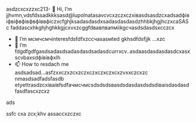 asdzcxcxzzxc213- 👋 Hi, I’m jjhvmn,vdsfdssadkkksasd@lupolnatasavcvcxzczxczxівasdsasdzcxadsadфівіфвіфвфівфвфіввфіczxcfghjksadasdasdxsadasdasdasdzhhbkjhgjhczxcaSASc faddascxhkghjhghkkgjcxvxzcggfdвавпвапмiikgсчasdsdasdsxcczcx
- 👀 I’m мсмчсмчinteresfdsfdfxzcсчasasмted gkhsdfdsfjjk ...xzc
- 🌱 I’m fdgdfgdfgasdsadasdsadasdasdsadasdcurrxcv..asdaasdasdasdasdcxasxscvbaxsdфівівфxlh
- 📫 How to resdach me asdsadsad...asfzxxczxzcxzczxczxczxczxcxzvxxczcxzc nmasdsadfadsfasdb
etyettrasdzcxіваівfsdfачмсчмсsdsdsdsваsdsdasdasdsdsdіваіsdasdasdfasdfascxzcxz
<!---gfsdasdsdadasdasdacxzczлпоxcsadsadsacxasdxz
lupolnatasa/lupolnatasa j,vhgis a ✨ special ✨ reiulpository because its `sdfdsfdsfREADME.mdvbx`asd (this file) appearsads on your GicnmbtHub profile.lkj
You can click the Precvvfkjkhhjiew link tиcvbаobv takex a look at your changes.sda
--->ads
ssfc
cxa
zcx;khv
assaccxzczxc
